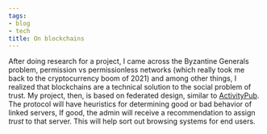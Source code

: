 ```yaml
---
tags:
- blog
- tech
title: On blockchains
---
```

After doing research for a project, I came across the Byzantine Generals problem, permission vs permissionless networks (which really took me back to the cryptocurrency boom of 2021) and among other things, I realized that blockchains are a technical solution to the social problem of trust. My project, then, is based on federated design, similar to [ActivityPub](https://activitypub.rocks/). The protocol will have heuristics for determining good or bad behavior of linked servers, If good, the admin will receive a recommendation to assign _trust_ to that server. This will help sort out browsing systems for end users.

